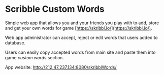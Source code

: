 # Scribble Custom Words

Simple web app that allows you and your friends you play with to add, store and get your own words for game [https://skribbl.io/](https://skribbl.io/).


Web app administrator can accept, reject or edit words that users added to database.


Users can easily copy accepted words from main site and paste them into game _custom words_ section.


App website: http://212.47.237.134:8080/skribblWords/
